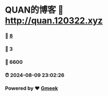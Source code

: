 # QUAN的博客 :link: http://quan.120322.xyz 
### :page_facing_up: [8](http://quan.120322.xyz/tag.html) 
### :speech_balloon: 3 
### :hibiscus: 6600 
### :alarm_clock: 2024-08-09 23:02:26 
### Powered by :heart: [Gmeek](https://github.com/Meekdai/Gmeek)
